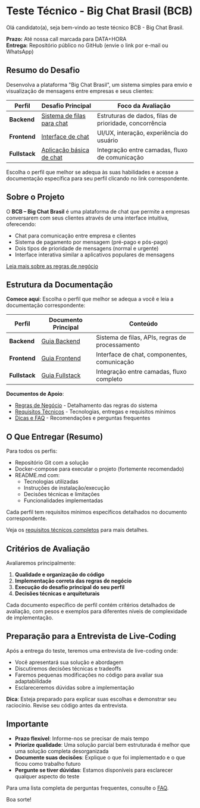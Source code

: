 # Teste Técnico - Big Chat Brasil (BCB)

Olá candidato(a), seja bem-vindo ao teste técnico BCB - Big Chat Brasil.

**Prazo:** Até nossa call marcada para DATA+HORA  
**Entrega:** Repositório público no GitHub (envie o link por e-mail ou WhatsApp)

## Resumo do Desafio

Desenvolva a plataforma "Big Chat Brasil", um sistema simples para envio e visualização de mensagens entre empresas e seus clientes:

| Perfil | Desafio Principal | Foco da Avaliação |
|--------|-------------------|-------------------|
| **Backend** | [Sistema de filas para chat](./docs/backend.md) | Estruturas de dados, filas de prioridade, concorrência |
| **Frontend** | [Interface de chat](./docs/frontend.md) | UI/UX, interação, experiência do usuário |
| **Fullstack** | [Aplicação básica de chat](./docs/fullstack.md) | Integração entre camadas, fluxo de comunicação |

Escolha o perfil que melhor se adequa às suas habilidades e acesse a documentação específica para seu perfil clicando no link correspondente.

## Sobre o Projeto

O **BCB – Big Chat Brasil** é uma plataforma de chat que permite a empresas conversarem com seus clientes através de uma interface intuitiva, oferecendo:
- Chat para comunicação entre empresa e clientes
- Sistema de pagamento por mensagem (pré-pago e pós-pago)
- Dois tipos de prioridade de mensagens (normal e urgente)
- Interface interativa similar a aplicativos populares de mensagens

[Leia mais sobre as regras de negócio](./docs/regras-negocio.md)

## Estrutura da Documentação

**Comece aqui**: Escolha o perfil que melhor se adequa a você e leia a documentação correspondente:

| Perfil | Documento Principal | Conteúdo |
|--------|---------------------|----------|
| **Backend** | [Guia Backend](./docs/backend.md) | Sistema de filas, APIs, regras de processamento |
| **Frontend** | [Guia Frontend](./docs/frontend.md) | Interface de chat, componentes, comunicação |
| **Fullstack** | [Guia Fullstack](./docs/fullstack.md) | Integração entre camadas, fluxo completo |

**Documentos de Apoio**:
- [Regras de Negócio](./docs/regras-negocio.md) - Detalhamento das regras do sistema
- [Requisitos Técnicos](./docs/requisitos-tecnicos.md) - Tecnologias, entregas e requisitos mínimos
- [Dicas e FAQ](./docs/dicas.md) - Recomendações e perguntas frequentes

## O Que Entregar (Resumo)

Para todos os perfis:
- Repositório Git com a solução
- Docker-compose para executar o projeto (fortemente recomendado)
- README.md com:
  - Tecnologias utilizadas
  - Instruções de instalação/execução
  - Decisões técnicas e limitações
  - Funcionalidades implementadas

Cada perfil tem requisitos mínimos específicos detalhados no documento correspondente.

Veja os [requisitos técnicos completos](./docs/requisitos-tecnicos.md) para mais detalhes.

## Critérios de Avaliação

Avaliaremos principalmente:
1. **Qualidade e organização do código**
2. **Implementação correta das regras de negócio**
3. **Execução do desafio principal do seu perfil**
4. **Decisões técnicas e arquiteturais**

Cada documento específico de perfil contém critérios detalhados de avaliação, com pesos e exemplos para diferentes níveis de complexidade de implementação.

## Preparação para a Entrevista de Live-Coding

Após a entrega do teste, teremos uma entrevista de live-coding onde:
- Você apresentará sua solução e abordagem
- Discutiremos decisões técnicas e tradeoffs
- Faremos pequenas modificações no código para avaliar sua adaptabilidade
- Esclareceremos dúvidas sobre a implementação

**Dica**: Esteja preparado para explicar suas escolhas e demonstrar seu raciocínio. Revise seu código antes da entrevista.

## Importante

- **Prazo flexível**: Informe-nos se precisar de mais tempo
- **Priorize qualidade**: Uma solução parcial bem estruturada é melhor que uma solução completa desorganizada
- **Documente suas decisões**: Explique o que foi implementado e o que ficou como trabalho futuro
- **Pergunte se tiver dúvidas**: Estamos disponíveis para esclarecer qualquer aspecto do teste

Para uma lista completa de perguntas frequentes, consulte o [FAQ](./docs/dicas.md#faq---perguntas-frequentes).

Boa sorte!

